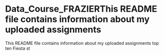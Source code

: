 # Data_Course_FRAZIERThis README file contains information about my uploaded assignments
This README file contains information about my uploaded assignments
top ten
Fiesta st
